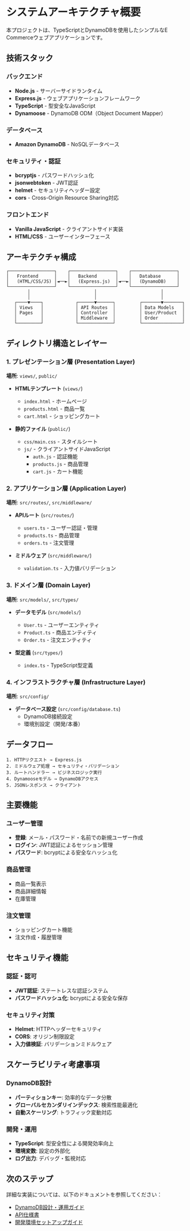 # システムアーキテクチャ概要

本プロジェクトは、TypeScriptとDynamoDBを使用したシンプルなE Commerceウェブアプリケーションです。

## 技術スタック

### バックエンド
- **Node.js** - サーバーサイドランタイム
- **Express.js** - ウェブアプリケーションフレームワーク
- **TypeScript** - 型安全なJavaScript
- **Dynamoose** - DynamoDB ODM（Object Document Mapper）

### データベース
- **Amazon DynamoDB** - NoSQLデータベース

### セキュリティ・認証
- **bcryptjs** - パスワードハッシュ化
- **jsonwebtoken** - JWT認証
- **helmet** - セキュリティヘッダー設定
- **cors** - Cross-Origin Resource Sharing対応

### フロントエンド
- **Vanilla JavaScript** - クライアントサイド実装
- **HTML/CSS** - ユーザーインターフェース

## アーキテクチャ構成

```
┌─────────────────┐    ┌─────────────────┐    ┌─────────────────┐
│   Frontend      │    │   Backend       │    │   Database      │
│   (HTML/CSS/JS) │◄──►│   (Express.js)  │◄──►│   (DynamoDB)    │
└─────────────────┘    └─────────────────┘    └─────────────────┘
        │                        │                        │
        │                        │                        │
   ┌────▼────┐            ┌──────▼──────┐         ┌───────▼───────┐
   │ Views   │            │ API Routes  │         │ Data Models   │
   │ Pages   │            │ Controller  │         │ User/Product  │
   │         │            │ Middleware  │         │ Order         │
   └─────────┘            └─────────────┘         └───────────────┘
```

## ディレクトリ構造とレイヤー

### 1. プレゼンテーション層 (Presentation Layer)
**場所**: `views/`, `public/`

- **HTMLテンプレート** (`views/`)
  - `index.html` - ホームページ
  - `products.html` - 商品一覧
  - `cart.html` - ショッピングカート

- **静的ファイル** (`public/`)
  - `css/main.css` - スタイルシート
  - `js/` - クライアントサイドJavaScript
    - `auth.js` - 認証機能
    - `products.js` - 商品管理
    - `cart.js` - カート機能

### 2. アプリケーション層 (Application Layer)
**場所**: `src/routes/`, `src/middleware/`

- **APIルート** (`src/routes/`)
  - `users.ts` - ユーザー認証・管理
  - `products.ts` - 商品管理
  - `orders.ts` - 注文管理

- **ミドルウェア** (`src/middleware/`)
  - `validation.ts` - 入力値バリデーション

### 3. ドメイン層 (Domain Layer)
**場所**: `src/models/`, `src/types/`

- **データモデル** (`src/models/`)
  - `User.ts` - ユーザーエンティティ
  - `Product.ts` - 商品エンティティ
  - `Order.ts` - 注文エンティティ

- **型定義** (`src/types/`)
  - `index.ts` - TypeScript型定義

### 4. インフラストラクチャ層 (Infrastructure Layer)
**場所**: `src/config/`

- **データベース設定** (`src/config/database.ts`)
  - DynamoDB接続設定
  - 環境別設定（開発/本番）

## データフロー

```
1. HTTPリクエスト → Express.js
2. ミドルウェア処理 → セキュリティ・バリデーション
3. ルートハンドラー → ビジネスロジック実行
4. Dynamooseモデル → DynamoDBアクセス
5. JSONレスポンス → クライアント
```

## 主要機能

### ユーザー管理
- **登録**: メール・パスワード・名前での新規ユーザー作成
- **ログイン**: JWT認証によるセッション管理
- **パスワード**: bcryptによる安全なハッシュ化

### 商品管理
- 商品一覧表示
- 商品詳細情報
- 在庫管理

### 注文管理
- ショッピングカート機能
- 注文作成・履歴管理

## セキュリティ機能

### 認証・認可
- **JWT認証**: ステートレスな認証システム
- **パスワードハッシュ化**: bcryptによる安全な保存

### セキュリティ対策
- **Helmet**: HTTPヘッダーセキュリティ
- **CORS**: オリジン制限設定
- **入力値検証**: バリデーションミドルウェア

## スケーラビリティ考慮事項

### DynamoDB設計
- **パーティションキー**: 効率的なデータ分散
- **グローバルセカンダリインデックス**: 検索性能最適化
- **自動スケーリング**: トラフィック変動対応

### 開発・運用
- **TypeScript**: 型安全性による開発効率向上
- **環境変数**: 設定の外部化
- **ログ出力**: デバッグ・監視対応

## 次のステップ

詳細な実装については、以下のドキュメントを参照してください：

- [DynamoDB設計・運用ガイド](./dynamodb-guide.md)
- [API仕様書](./api-spec.md)
- [開発環境セットアップガイド](./setup-guide.md)